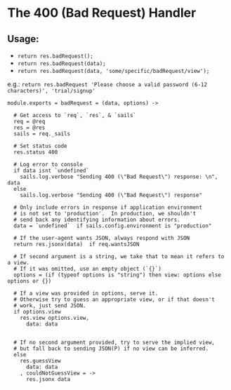 
# The 400 (Bad Request) Handler

## Usage:

+ `return res.badRequest();`
+ `return res.badRequest(data);`
+ `return res.badRequest(data, 'some/specific/badRequest/view');`

e.g.:
`return res.badRequest 'Please choose a valid password (6-12 characters)', 'trial/signup'`

    module.exports = badRequest = (data, options) ->

      # Get access to `req`, `res`, & `sails`
      req = @req
      res = @res
      sails = req._sails

      # Set status code
      res.status 400

      # Log error to console
      if data isnt `undefined`
        sails.log.verbose "Sending 400 (\"Bad Request\") response: \n", data
      else
        sails.log.verbose "Sending 400 (\"Bad Request\") response"

      # Only include errors in response if application environment
      # is not set to 'production'.  In production, we shouldn't
      # send back any identifying information about errors.
      data = `undefined`  if sails.config.environment is "production"

      # If the user-agent wants JSON, always respond with JSON
      return res.jsonx(data)  if req.wantsJSON

      # If second argument is a string, we take that to mean it refers to a view.
      # If it was omitted, use an empty object (`{}`)
      options = (if (typeof options is "string") then view: options else options or {})

      # If a view was provided in options, serve it.
      # Otherwise try to guess an appropriate view, or if that doesn't
      # work, just send JSON.
      if options.view
        res.view options.view,
          data: data


      # If no second argument provided, try to serve the implied view,
      # but fall back to sending JSON(P) if no view can be inferred.
      else
        res.guessView
          data: data
        , couldNotGuessView = ->
          res.jsonx data
